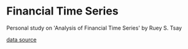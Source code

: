 # Financial Time Series
Personal study on 'Analysis of Financial Time Series' by Ruey S. Tsay

[data source](https://faculty.chicagobooth.edu/ruey-s-tsay/research/an-introduction-to-analysis-of-financial-data-with-r)
